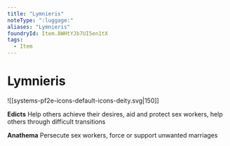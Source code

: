 ```yaml
---
title: "Lymnieris"
noteType: ":luggage:"
aliases: "Lymnieris"
foundryId: Item.8WHtYJb7UI5en1tX
tags:
  - Item
---
```


# Lymnieris
![[systems-pf2e-icons-default-icons-deity.svg|150]]

**Edicts** Help others achieve their desires, aid and protect sex workers, help others through difficult transitions

**Anathema** Persecute sex workers, force or support unwanted marriages
